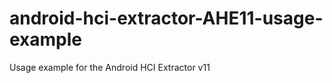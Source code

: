 android-hci-extractor-AHE11-usage-example
=========================================

Usage example for the Android HCI Extractor v11
